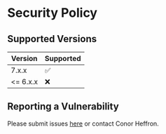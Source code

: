 # Security Policy

## Supported Versions

| Version  | Supported          |
|----------| ------------------ |
| 7.x.x   | :white_check_mark: |
| <= 6.x.x | :x:                |

## Reporting a Vulnerability

Please submit issues [here](https://github.com/conorheffron/ronoc-packages/issues) or contact Conor Heffron.
